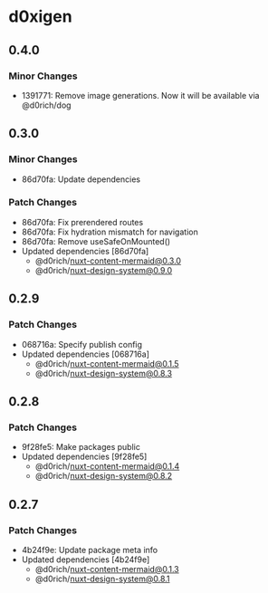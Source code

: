 # d0xigen

## 0.4.0

### Minor Changes

- 1391771: Remove image generations. Now it will be available via @d0rich/dog

## 0.3.0

### Minor Changes

- 86d70fa: Update dependencies

### Patch Changes

- 86d70fa: Fix prerendered routes
- 86d70fa: Fix hydration mismatch for navigation
- 86d70fa: Remove useSafeOnMounted()
- Updated dependencies [86d70fa]
  - @d0rich/nuxt-content-mermaid@0.3.0
  - @d0rich/nuxt-design-system@0.9.0

## 0.2.9

### Patch Changes

- 068716a: Specify publish config
- Updated dependencies [068716a]
  - @d0rich/nuxt-content-mermaid@0.1.5
  - @d0rich/nuxt-design-system@0.8.3

## 0.2.8

### Patch Changes

- 9f28fe5: Make packages public
- Updated dependencies [9f28fe5]
  - @d0rich/nuxt-content-mermaid@0.1.4
  - @d0rich/nuxt-design-system@0.8.2

## 0.2.7

### Patch Changes

- 4b24f9e: Update package meta info
- Updated dependencies [4b24f9e]
  - @d0rich/nuxt-content-mermaid@0.1.3
  - @d0rich/nuxt-design-system@0.8.1
